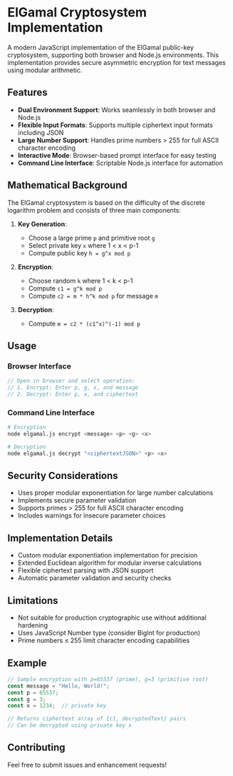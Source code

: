# ElGamal Cryptosystem Implementation

A modern JavaScript implementation of the ElGamal public-key cryptosystem, supporting both browser and Node.js environments. This implementation provides secure asymmetric encryption for text messages using modular arithmetic.

## Features

- **Dual Environment Support**: Works seamlessly in both browser and Node.js
- **Flexible Input Formats**: Supports multiple ciphertext input formats including JSON
- **Large Number Support**: Handles prime numbers > 255 for full ASCII character encoding
- **Interactive Mode**: Browser-based prompt interface for easy testing
- **Command Line Interface**: Scriptable Node.js interface for automation

## Mathematical Background

The ElGamal cryptosystem is based on the difficulty of the discrete logarithm problem and consists of three main components:

1. **Key Generation**:
   - Choose a large prime `p` and primitive root `g`
   - Select private key `x` where 1 < x < p-1
   - Compute public key `h = g^x mod p`

2. **Encryption**:
   - Choose random `k` where 1 < k < p-1
   - Compute `c1 = g^k mod p`
   - Compute `c2 = m * h^k mod p` for message `m`

3. **Decryption**:
   - Compute `m = c2 * (c1^x)^(-1) mod p`

## Usage

### Browser Interface

```javascript
// Open in browser and select operation:
// 1. Encrypt: Enter p, g, x, and message
// 2. Decrypt: Enter p, x, and ciphertext
```

### Command Line Interface

```bash
# Encryption
node elgamal.js encrypt <message> <p> <g> <x>

# Decryption
node elgamal.js decrypt "<ciphertextJSON>" <p> <x>
```

## Security Considerations

- Uses proper modular exponentiation for large number calculations
- Implements secure parameter validation
- Supports primes > 255 for full ASCII character encoding
- Includes warnings for insecure parameter choices

## Implementation Details

- Custom modular exponentiation implementation for precision
- Extended Euclidean algorithm for modular inverse calculations
- Flexible ciphertext parsing with JSON support
- Automatic parameter validation and security checks

## Limitations

- Not suitable for production cryptographic use without additional hardening
- Uses JavaScript Number type (consider BigInt for production)
- Prime numbers ≤ 255 limit character encoding capabilities

## Example

```javascript
// Sample encryption with p=65537 (prime), g=3 (primitive root)
const message = "Hello, World!";
const p = 65537;
const g = 3;
const x = 1234;  // private key

// Returns ciphertext array of {c1, decryptedText} pairs
// Can be decrypted using private key x
```

## Contributing

Feel free to submit issues and enhancement requests!